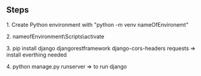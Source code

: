<h2>Steps</h2>
<p>1. Create Python environment with "python -m venv nameOfEnvironemt"</p>
<p>2. nameofEnvironment\Scripts\activate</p>
<p>3. pip install django djangorestframework django-cors-headers requests => install everthing needed</p>
<p>4. python manage.py runserver => to run django</p>
